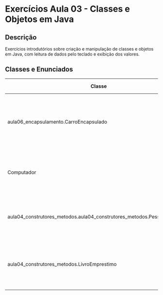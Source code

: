 # Exercícios Aula 03 - Classes e Objetos em Java

## Descrição

Exercícios introdutórios sobre criação e manipulação de classes e objetos em Java, com leitura de dados pelo teclado e exibição dos valores.

## Classes e Enunciados

| Classe                | Enunciado resumido                                                                 |
|------------------------|------------------------------------------------------------------------------------|
| aula06_encapsulamento.CarroEncapsulado                 | Classe com marca, modelo e ano; cria 2 objetos com dados inseridos pelo usuário.   |
| Computador            | Classe com marca, modelo, tipo e preço; 2 objetos: um via teclado e outro fixo.    |
| aula04_construtores_metodos.aula04_construtores_metodos.PessoaConstrutor                | Classe com nome, idade e gênero; leitura e exibição dos dados do usuário.          |
| aula04_construtores_metodos.LivroEmprestimo                 | Classe com título, autor e ano; leitura e exibição das informações do livro.       |
